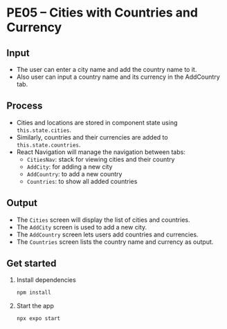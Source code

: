 # PE05 – Cities with Countries and Currency

## Input
- The user can enter a city name and add the country name to it.
- Also user can input a country name and its currency in the AddCountry tab.

## Process
- Cities and locations are stored in component state using `this.state.cities`.
- Similarly, countries and their currencies are added to `this.state.countries`.
- React Navigation will manage the navigation between tabs:
  - `CitiesNav`: stack for viewing cities and their country
  - `AddCity`: for adding a new city
  - `AddCountry`: to add a new country
  - `Countries`: to show all added countries

## Output
- The `Cities` screen will display the list of cities and countries.
- The `AddCity` screen is used to add a new city.
- The `AddCountry` screen lets users add countries and currencies.
- The `Countries` screen lists the country name and currency as output.

## Get started

1. Install dependencies

   ```bash
   npm install
   ```

2. Start the app

   ```bash
   npx expo start
   ```
